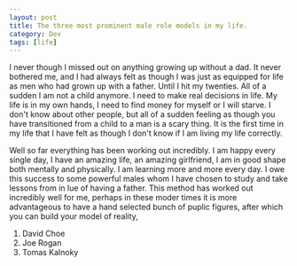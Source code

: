 ```yaml
---
layout: post
title: The three most prominent male role models in my life.
category: Dev
tags: [life]
---
```

I never though I missed out on anything growing up without a dad. It never bothered me, and I had always felt as though I was just as equipped for life as men who had
grown up with a father. Until I hit my twenties. All of a sudden I am not a child anymore. I need to make real decisions in life. My life is in my own hands, I need to 
find money for myself or I will starve. I don't know about other people, but all of a sudden feeling as though you have transitioned from a child to a man is a scary thing.
It is the first time in my life that I have felt as though I don't know if I am living my life correctly.

Well so far everything has been working out incredibly. I am happy every single day, I have an amazing life, an amazing girlfriend, I am in good shape both mentally and
physically. I am learning more and more every day. I owe this success to some powerful males whom I have chosen to study and take lessons from in lue of having a father.
This method has worked out incredibly well for me, perhaps in these moder times it is more advantageous to have a hand selected bunch of puplic figures, after which you can 
build your model of reality,
1. David Choe
2. Joe Rogan
3. Tomas Kalnoky


